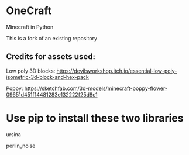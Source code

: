 # OneCraft
Minecraft in Python

This is a fork of an existing repository

## Credits for assets used:

Low poly 3D blocks: https://devilsworkshop.itch.io/essential-low-poly-isometric-3d-block-and-hex-pack

Poppy: https://sketchfab.com/3d-models/minecraft-poppy-flower-09651d451f14481283e132222f25d8c1

# Use pip to install these two libraries

ursina

perlin_noise
